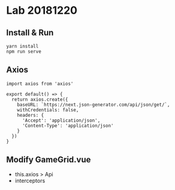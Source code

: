 # Lab 20181220

## Install & Run

```
yarn install
npm run serve
```

## Axios

```
import axios from 'axios'

export default() => {
  return axios.create({
    baseURL: `https://next.json-generator.com/api/json/get/`,
    withCredentials: false,
    headers: {
      'Accept': 'application/json',
      'Content-Type': 'application/json'
    }
  })
}
```

## Modify GameGrid.vue

- this.axios > Api
- interceptors